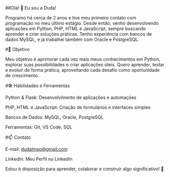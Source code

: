 ##Olá! 👋 Eu sou a Duda!

Programo há cerca de 2 anos e tive meu primeiro contato com programação no meu último estágio. Desde então, venho desenvolvendo aplicações em Python, PHP, HTML e JavaScript, sempre buscando aprender e criar soluções práticas. Tenho experiência com bancos de dados MySQL, e já trabalhei também com Oracle e PostgreSQL.

#🎯 Objetivo

Meu objetivo é aprimorar cada vez mais meus conhecimentos em Python, explorar suas possibilidades e criar aplicações úteis. Quero aprender, testar e evoluir de forma prática, aproveitando cada desafio como oportunidade de crescimento.

#🛠️ Habilidades e Ferramentas

Python & Flask: Desenvolvimento de aplicações e automações

PHP, HTML e JavaScript: Criação de formulários e interfaces simples

Bancos de Dados: MySQL, Oracle, PostgreSQL

Ferramentas: Git, VS Code, SQL


#📫 Contato

E-mail: dudalmso@gmail.com

LinkedIn: Meu Perfil no LinkedIn

Estou à disposição para aprender, colaborar e construir algo significativo! 🚀
